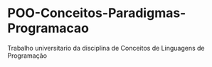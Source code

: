 # POO-Conceitos-Paradigmas-Programacao

Trabalho universitario da disciplina de Conceitos de Linguagens de Programação
